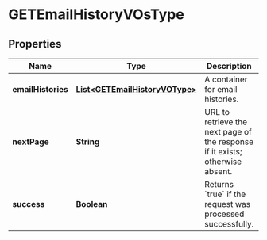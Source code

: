 

# GETEmailHistoryVOsType


## Properties

| Name | Type | Description | Notes |
|------------ | ------------- | ------------- | -------------|
|**emailHistories** | [**List&lt;GETEmailHistoryVOType&gt;**](GETEmailHistoryVOType.md) | A container for email histories.  |  [optional] |
|**nextPage** | **String** | URL to retrieve the next page of the response if it exists; otherwise absent.  |  [optional] |
|**success** | **Boolean** | Returns &#x60;true&#x60; if the request was processed successfully.  |  [optional] |



